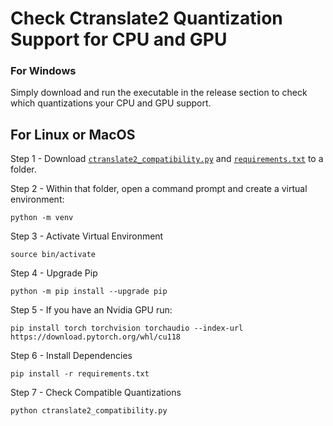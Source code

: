 # Check Ctranslate2 Quantization Support for CPU and GPU

### For Windows

Simply download and run the executable in the release section to check which quantizations your CPU and GPU support.

## For Linux or MacOS

Step 1 - Download [```ctranslate2_compatibility.py```](https://github.com/BBC-Esq/ctranslate2-compatibility-checker/blob/a73ca3407df552fbc0da675b4c728ee898bfaf9b/ctranslate2_compatibility.py) and [```requirements.txt```](https://github.com/BBC-Esq/ctranslate2-compatibility-checker/blob/main/requirements.txt) to a folder.

Step 2 - Within that folder, open a command prompt and create a virtual environment:
```
python -m venv
```

Step 3 - Activate Virtual Environment
```
source bin/activate
```

Step 4 - Upgrade Pip
```
python -m pip install --upgrade pip
```

Step 5 - If you have an Nvidia GPU run:
```
pip install torch torchvision torchaudio --index-url https://download.pytorch.org/whl/cu118
```

Step 6 - Install Dependencies
```
pip install -r requirements.txt
```

Step 7 - Check Compatible Quantizations
```
python ctranslate2_compatibility.py
```
